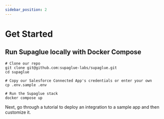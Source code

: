 ```yaml
---
sidebar_position: 2
---
```


# Get Started

## Run Supaglue locally with Docker Compose

```shell
# Clone our repo
git clone git@github.com:supaglue-labs/supaglue.git
cd supaglue

# Copy our Salesforce Connected App's credentials or enter your own
cp .env.sample .env

# Run the Supaglue stack
docker compose up
```

Next, go through a tutorial to deploy an integration to a sample app and then customize it.
